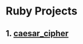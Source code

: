 # Ruby Projects

## 1. [caesar_cipher](https://github.com/kumarvaibhav45/ruby_projects/tree/master/caesar_cipher)